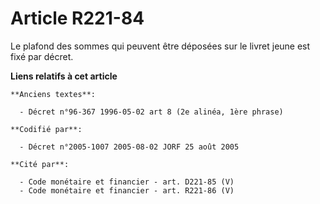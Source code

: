 # Article R221-84

Le plafond des sommes qui peuvent être déposées sur le livret jeune est fixé par décret.

**Liens relatifs à cet article**

	**Anciens textes**:

	  - Décret n°96-367 1996-05-02 art 8 (2e alinéa, 1ère phrase)

	**Codifié par**:

	  - Décret n°2005-1007 2005-08-02 JORF 25 août 2005

	**Cité par**:

	  - Code monétaire et financier - art. D221-85 (V)
	  - Code monétaire et financier - art. R221-86 (V)

